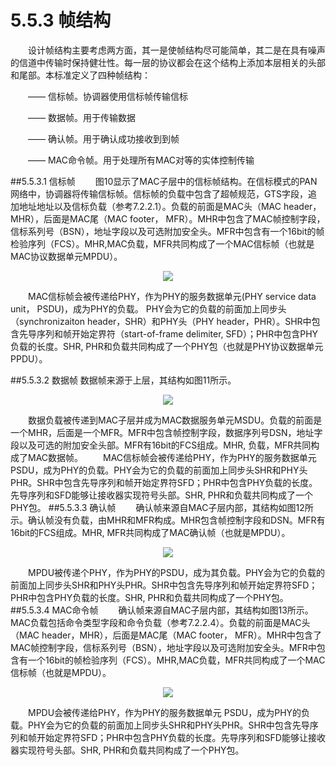 # 5.5.3 帧结构

　　设计帧结构主要考虑两方面，其一是使帧结构尽可能简单，其二是在具有噪声的信道中传输时保持健壮性。每一层的协议都会在这个结构上添加本层相关的头部和尾部。本标准定义了四种帧结构：
  
　　—— 信标帧。协调器使用信标帧传输信标
  
　　—— 数据帧。用于传输数据
  
　　—— 确认帧。用于确认成功接收到到帧
  
　　—— MAC命令帧。用于处理所有MAC对等的实体控制传输
  
##5.5.3.1 信标帧
　　图10显示了MAC子层中的信标帧结构。在信标模式的PAN网络中，协调器将传输信标帧。信标帧的负载中包含了超帧规范，GTS字段，追加地址地址以及信标负载（参考7.2.2.1）。负载的前面是MAC头（MAC header，MHR），后面是MAC尾（MAC footer， MFR）。MHR中包含了MAC帧控制字段，信标系列号（BSN），地址字段以及可选附加安全头。MFR中包含有一个16bit的帧检验序列（FCS）。MHR,MAC负载，MFR共同构成了一个MAC信标帧（也就是MAC协议数据单元MPDU）。
  
<center><img src="http://img.blog.csdn.net/20160529163302107"/></center>

　　MAC信标帧会被传递给PHY，作为PHY的服务数据单元(PHY service data unit， PSDU)，成为PHY的负载。	PHY会为它的负载的前面加上同步头（synchronizaiton header，SHR）和PHY头（PHY header，PHR）。SHR中包含先导序列和帧开始定界符（start-of-frame delimiter, SFD）；PHR中包含PHY负载的长度。SHR, PHR和负载共同构成了一个PHY包（也就是PHY协议数据单元PPDU）。
  
##5.5.3.2 数据帧
数据帧来源于上层，其结构如图11所示。

<center><img src="http://img.blog.csdn.net/20160529165335932"/></center>

　　数据负载被传递到MAC子层并成为MAC数据服务单元MSDU。负载的前面是一个MHR，后面是一个MFR。MFR中包含帧控制字段，数据序列号DSN，地址字段以及可选的附加安全头部。MFR有16bit的FCS组成。MHR, 负载，MFR共同构成了MAC数据帧。
　　MAC信标帧会被传递给PHY，作为PHY的服务数据单元 PSDU，成为PHY的负载。PHY会为它的负载的前面加上同步头SHR和PHY头PHR。SHR中包含先导序列和帧开始定界符SFD；PHR中包含PHY负载的长度。先导序列和SFD能够让接收器实现符号头部。SHR, PHR和负载共同构成了一个PHY包。
##5.5.3.3 确认帧
　　确认帧来源自MAC子层内部，其结构如图12所示。确认帧没有负载，由MHR和MFR构成。MHR包含帧控制字段和DSN。MFR有16bit的FCS组成。MHR,  MFR共同构成了MAC确认帧（也就是MPDU）。

<center><img src="http://img.blog.csdn.net/20160529170123864"/></center>

　　MPDU被传递个PHY，作为PHY的PSDU，成为其负载。PHY会为它的负载的前面加上同步头SHR和PHY头PHR。SHR中包含先导序列和帧开始定界符SFD；PHR中包含PHY负载的长度。SHR, PHR和负载共同构成了一个PHY包。
##5.5.3.4 MAC命令帧
　　确认帧来源自MAC子层内部，其结构如图13所示。MAC负载包括命令类型字段和命令负载（参考7.2.2.4）。负载的前面是MAC头（MAC header，MHR），后面是MAC尾（MAC footer， MFR）。MHR中包含了MAC帧控制字段，信标系列号（BSN），地址字段以及可选附加安全头。MFR中包含有一个16bit的帧检验序列（FCS）。MHR,MAC负载，MFR共同构成了一个MAC信标帧（也就是MPDU）。

<center><img src="http://img.blog.csdn.net/20160529170617857"/></center>

　　MPDU会被传递给PHY，作为PHY的服务数据单元 PSDU，成为PHY的负载。PHY会为它的负载的前面加上同步头SHR和PHY头PHR。SHR中包含先导序列和帧开始定界符SFD；PHR中包含PHY负载的长度。先导序列和SFD能够让接收器实现符号头部。SHR, PHR和负载共同构成了一个PHY包。
